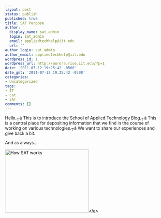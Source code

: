 ```yaml
---
layout: post
status: publish
published: true
title: SAT Purpose
author:
  display_name: sat_admin
  login: sat_admin
  email: appliedtechhelp@iit.edu
  url: ''
author_login: sat_admin
author_email: appliedtechhelp@iit.edu
wordpress_id: 1
wordpress_url: http://aurora.rice.iit.edu/?p=1
date: '2011-07-12 19:25:42 -0500'
date_gmt: '2011-07-12 19:25:42 -0500'
categories:
- Uncategorized
tags:
- IT
- cat
- SAT
comments: []
---
```

<p>Hello.┬&aacute; This is to introduce the School of Applied Technology Blog.┬&aacute; This is a central place for depositing information that we find in the course of working on various technologies.┬&aacute; We want to share our experiences and give back a bit.</p>
<p>And as always...</p>
<p><a href="http:&#47;&#47;aurora.rice.iit.edu&#47;wp-content&#47;uploads&#47;2011&#47;07&#47;error-lolcat-problemz_small.jpg"><img class="alignnone size-full wp-image-15" title="error-lolcat-problemz_small" src="http:&#47;&#47;aurora.rice.iit.edu&#47;wp-content&#47;uploads&#47;2011&#47;07&#47;error-lolcat-problemz_small.jpg" alt="How SAT works" width="277" height="208" &#47;><&#47;a></p>
